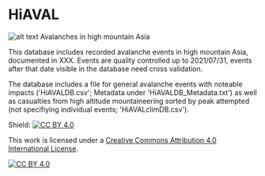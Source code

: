# HiAVAL

![alt text](https://github.com/fidelsteiner/HMAGLOFDB/blob/main/logoHiAVAL.png?raw=true)
Avalanches in high mountain Asia

This database includes recorded avalanche events in high mountain Asia, documented in XXX. Events are quality controlled up to 2021/07/31, events after that date visible in the database need cross validation.

The database includes a file for general avalanche events with noteable impacts ('HiAVALDB.csv'; Metadata under 'HiAVALDB_Metadata.txt') as well as casualties from high altitude mountaineering sorted by peak attempted (not specifiying individual events; 'HiAVALclimDB.csv').


Shield: [![CC BY 4.0][cc-by-shield]][cc-by]

This work is licensed under a
[Creative Commons Attribution 4.0 International License][cc-by].

[![CC BY 4.0][cc-by-image]][cc-by]

[cc-by]: http://creativecommons.org/licenses/by/4.0/
[cc-by-image]: https://i.creativecommons.org/l/by/4.0/88x31.png
[cc-by-shield]: https://img.shields.io/badge/License-CC%20BY%204.0-lightgrey.svg
